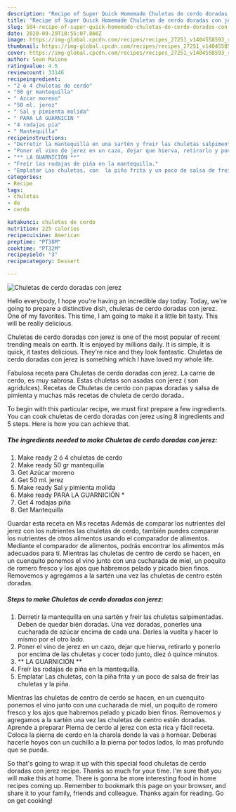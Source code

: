 ```yaml
---
description: "Recipe of Super Quick Homemade Chuletas de cerdo doradas con jerez"
title: "Recipe of Super Quick Homemade Chuletas de cerdo doradas con jerez"
slug: 584-recipe-of-super-quick-homemade-chuletas-de-cerdo-doradas-con-jerez
date: 2020-09-29T10:55:07.866Z
image: https://img-global.cpcdn.com/recipes/recipes_27251_v1404558593_receta_foto_00027251-ns3memqvlt93nq45ppyt/751x532cq70/chuletas-de-cerdo-doradas-con-jerez-foto-principal.jpg
thumbnail: https://img-global.cpcdn.com/recipes/recipes_27251_v1404558593_receta_foto_00027251-ns3memqvlt93nq45ppyt/751x532cq70/chuletas-de-cerdo-doradas-con-jerez-foto-principal.jpg
cover: https://img-global.cpcdn.com/recipes/recipes_27251_v1404558593_receta_foto_00027251-ns3memqvlt93nq45ppyt/751x532cq70/chuletas-de-cerdo-doradas-con-jerez-foto-principal.jpg
author: Sean Malone
ratingvalue: 4.5
reviewcount: 33146
recipeingredient:
- "2 ó 4 chuletas de cerdo"
- "50 gr mantequilla"
- " Azcar moreno"
- "50 ml. jerez"
- " Sal y pimienta molida"
- " PARA LA GUARNICIN "
- "4 rodajas pia"
- " Mantequilla"
recipeinstructions:
- "Derretir la mantequilla en una sartén y freir las chuletas salpimentadas. Deben de quedar bién doradas. Una vez doradas, ponerles una cucharada de azúcar encima de cada una. Darles la vuelta y hacer lo mismo por el otro lado."
- "Poner el vino de jerez en un cazo, dejar que hierva, retirarlo y ponerlo por encima de las chuletas y cocer todo  junto, diez ó quince minutos."
- "** LA GUARNICIÓN **"
- "Freír las rodajas de piña en la mantequilla."
- "Emplatar Las chuletas, con  la piña frita y un poco de salsa de freír las chuletas y la piña."
categories:
- Recipe
tags:
- chuletas
- de
- cerdo

katakunci: chuletas de cerdo 
nutrition: 225 calories
recipecuisine: American
preptime: "PT38M"
cooktime: "PT32M"
recipeyield: "3"
recipecategory: Dessert

---
```



![Chuletas de cerdo doradas con jerez](https://img-global.cpcdn.com/recipes/recipes_27251_v1404558593_receta_foto_00027251-ns3memqvlt93nq45ppyt/751x532cq70/chuletas-de-cerdo-doradas-con-jerez-foto-principal.jpg)

Hello everybody, I hope you're having an incredible day today. Today, we're going to prepare a distinctive dish, chuletas de cerdo doradas con jerez. One of my favorites. This time, I am going to make it a little bit tasty. This will be really delicious.

Chuletas de cerdo doradas con jerez is one of the most popular of recent trending meals on earth. It is enjoyed by millions daily. It is simple, it is quick, it tastes delicious. They're nice and they look fantastic. Chuletas de cerdo doradas con jerez is something which I have loved my whole life.

Fabulosa receta para Chuletas de cerdo doradas con jerez. La carne de cerdo, es muy sabrosa. Estas chuletas son asadas con jerez ( son agridulces). Recetas de Chuletas de cerdo con papas doradas y salsa de pimienta y muchas más recetas de chuleta de cerdo dorada..


To begin with this particular recipe, we must first prepare a few ingredients. You can cook chuletas de cerdo doradas con jerez using 8 ingredients and 5 steps. Here is how you can achieve that.

<!--inarticleads1-->

##### The ingredients needed to make Chuletas de cerdo doradas con jerez:

1. Make ready 2 ó 4 chuletas de cerdo
1. Make ready 50 gr mantequilla
1. Get  Azúcar moreno
1. Get 50 ml. jerez
1. Make ready  Sal y pimienta molida
1. Make ready  PARA LA GUARNICIÓN *
1. Get 4 rodajas piña
1. Get  Mantequilla


Guardar esta receta en Mis recetas Además de comparar los nutrientes del jerez con los nutrientes las chuletas de cerdo, también puedes comparar los nutrientes de otros alimentos usando el comparador de alimentos. Mediante el comparador de alimentos, podrás encontrar los alimentos más adecuados para tí. Mientras las chuletas de centro de cerdo se hacen, en un cuenquito ponemos el vino junto con una cucharada de miel, un poquito de romero fresco y los ajos que habremos pelado y picado bien finos. Removemos y agregamos a la sartén una vez las chuletas de centro estén doradas. 

<!--inarticleads2-->

##### Steps to make Chuletas de cerdo doradas con jerez:

1. Derretir la mantequilla en una sartén y freir las chuletas salpimentadas. Deben de quedar bién doradas. Una vez doradas, ponerles una cucharada de azúcar encima de cada una. Darles la vuelta y hacer lo mismo por el otro lado.
1. Poner el vino de jerez en un cazo, dejar que hierva, retirarlo y ponerlo por encima de las chuletas y cocer todo  junto, diez ó quince minutos.
1. ** LA GUARNICIÓN **
1. Freír las rodajas de piña en la mantequilla.
1. Emplatar Las chuletas, con  la piña frita y un poco de salsa de freír las chuletas y la piña.


Mientras las chuletas de centro de cerdo se hacen, en un cuenquito ponemos el vino junto con una cucharada de miel, un poquito de romero fresco y los ajos que habremos pelado y picado bien finos. Removemos y agregamos a la sartén una vez las chuletas de centro estén doradas. Aprende a preparar Pierna de cerdo al jerez con esta rica y fácil receta. Coloca la pierna de cerdo en la charola donde la vas a hornear. Deberas hacerle hoyos con un cuchillo a la pierna por todos lados, lo mas profundo que se pueda. 

So that's going to wrap it up with this special food chuletas de cerdo doradas con jerez recipe. Thanks so much for your time. I'm sure that you will make this at home. There is gonna be more interesting food in home recipes coming up. Remember to bookmark this page on your browser, and share it to your family, friends and colleague. Thanks again for reading. Go on get cooking!
